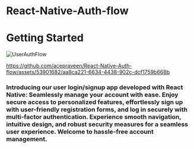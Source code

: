 # React-Native-Auth-flow
# Getting Started



![UserAuthFlow](https://github.com/acepraveen/React-Native-Auth-flow/assets/53901682/a76c9d2f-2570-4ce7-ac2e-adba30d88d59)


https://github.com/acepraveen/React-Native-Auth-flow/assets/53901682/aa8ca221-6634-4438-902c-dcf1759b668b





### Introducing our user login/signup app developed with React Native: Seamlessly manage your account with ease. Enjoy secure access to personalized features, effortlessly sign up with user-friendly registration forms, and log in securely with multi-factor authentication. Experience smooth navigation, intuitive design, and robust security measures for a seamless user experience. Welcome to hassle-free account management.
